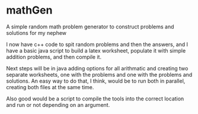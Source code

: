 # mathGen
A simple random math problem generator to construct problems and solutions for my nephew

I now have c++ code to spit random problems and then the answers, and I have a basic java script to build a latex worksheet, populate it with simple addition problems, and then compile it. 

Next steps will be in java adding options for all arithmatic and creating two separate worksheets, one with the problems and one with the problems and solutions. An easy way to do that, I think, would be to run both in parallel, creating both files at the same time. 

Also good would be a script to compile the tools into the correct location and run or not depending on an argument.
